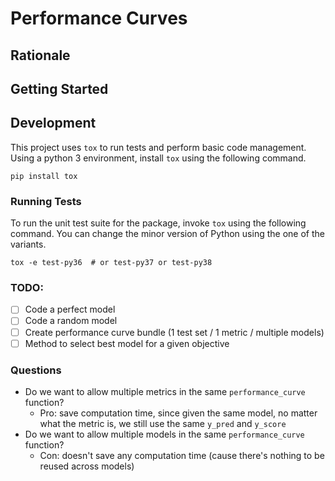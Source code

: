 # Performance Curves

## Rationale 

## Getting Started

## Development

This project uses `tox` to run tests and perform basic code management. Using a python 3 environment, install `tox`
using the following command.

```
pip install tox
```

### Running Tests

To run the unit test suite for the package, invoke `tox` using the following command. You can change the minor version
of Python using the one of the variants.

```
tox -e test-py36  # or test-py37 or test-py38
```

### TODO:
- [ ] Code a perfect model
- [ ] Code a random model
- [ ] Create performance curve bundle (1 test set / 1 metric / multiple models)
- [ ] Method to select best model for a given objective

### Questions
- Do we want to allow multiple metrics in the same `performance_curve` function?
    - Pro: save computation time, since given the same model, no matter what the metric is, we still use the same `y_pred` and `y_score`
- Do we want to allow multiple models in the same `performance_curve` function?
    - Con: doesn't save any computation time (cause there's nothing to be reused across models)
    

